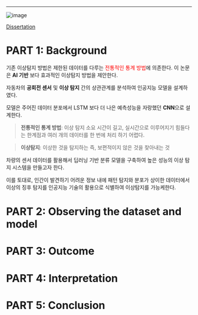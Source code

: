 ****
![image](https://user-images.githubusercontent.com/39285147/182016969-496f6dca-a9c4-4501-9fc9-c8dd4f3c3ebd.png)

[Dissertation](https://koreascience.kr/article/JAKO202110650792056.pdf)

# PART 1: Background
기존 이상탐지 방법은 제한된 데이터를 다루는 <span style="color: red"> 전통적인 통계 방법</span>에 의존한다. 이 논문은 **AI 기반** 보다 효과적인 이상탐지 방법을 제안한다.

자동차의 **공회전 센서** 및 **이상 탐지** 간의 상관관계를 분석하여 인공지능 모델을 설계하였다.

모델은 주어진 데이터 분포에서 LSTM 보다 더 나은 예측성능을 자랑했던 **CNN**으로 설계한다.

> **전통적인 통계 방법**: 이상 탐지 소요 시간이 길고, 실시간으로 이루어지기 힘들다는 한계점과 여러 개의 데이터를 한 번에 처리 하기 어렵다.

> **이상탐지**: 이상한 것을 탐지하는 즉, 보편적이지 않은 것을 찾아내는 것

차량의 센서 데이터를 활용해서 딥러닝 기반 분류 모델을 구축하여 높은 성능의 이상 탐지 시스템을 만들고자 한다.

이를 토대로, 인간이 발견하기 어려운 정보 내에 패턴 탐지와 분포가 상이한 데이터에서 이상의 징후 탐지를 인공지능 기술의 활용으로 식별하여 이상탐지를 가능케한다.

# PART 2: Observing the dataset and model 

# PART 3: Outcome

# PART 4: Interpretation

# PART 5: Conclusion
